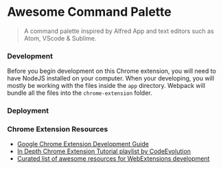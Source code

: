 # Awesome Command Palette

> A command palette inspired by Alfred App and text editors such as Atom, VScode & Sublime.




### Development

Before you begin development on this Chrome extension, you will need to have NodeJS installed on your computer.
When your developing, you will mostly  be working with the files inside the `app` directory. Webpack will bundle all
the files into the `chrome-extension` folder.



### Deployment




### Chrome Extension Resources
- [Google Chrome Extension Development Guide](https://developer.chrome.com/extensions)
- [In Depth Chrome Extension Tutorial playlist by CodeEvolution](https://www.youtube.com/watch?v=8q1_NkDbfzE&list=PLC3y8-rFHvwg2-q6Kvw3Tl_4xhxtIaNlY)
- [Curated list of awesome resources for WebExtensions development](https://github.com/bfred-it/Awesome-WebExtensions)

